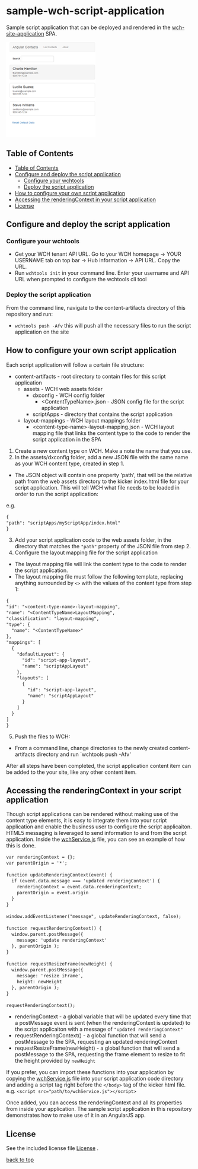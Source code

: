 # sample-wch-script-application

Sample script application that can be deployed and rendered in the [wch-site-application](https://github.com/ibm-wch/wch-site-application) SPA.

![Contact list demo image](doc/images/preview-image.png)

## Table of Contents
- [Table of Contents](#table-of-contents)
- [Configure and deploy the script application](#configure-and-deploy-the-script-application)
  - [Configure your wchtools](#configure-your-wchtools)
  - [Deploy the script application](#deploy-the-script-application)
- [How to configure your own script application](#how-to-configure-your-own-script-application)
- [Accessing the renderingContext in your script application](#accessing-the-renderingcontext-in-your-script-application)
- [License](#license)

## Configure and deploy the script application

### Configure your wchtools
* Get your WCH tenant API URL. Go to your WCH homepage -> YOUR USERNAME tab on top bar -> Hub information -> API URL. Copy the URL.
* Run `wchtools init` in your command line. Enter your username and API URL when prompted to configure the wchtools cli tool

### Deploy the script application
From the command line, navigate to the content-artifacts directory of this repository and run:
* `wchtools push -Afv` this will push all the necessary files to run the script application on the site

## How to configure your own script application
Each script application will follow a certain file structure:
 * content-artifacts - root directory to contain files for this script application
   * assets - WCH web assets folder
     * dxconfig - WCH config folder
       * \<ContentTypeName\>.json - JSON config file for the script application
     * scriptApps - directory that contains the script application
   * layout-mappings - WCH layout mappings folder
     * \<content-type-name\>-layout-mapping.json - WCH layout mapping file that links the content type to the code to render the script application in the SPA
   
1. Create a new content type on WCH. Make a note the name that you use.
2. In the assets/dxconfig folder, add a new JSON file with the same name as your WCH content type, created in step 1.
  * The JSON object will contain one property 'path', that will be the relative path from the web assets directory to the kicker index.html file for your script application. This will tell WCH what file needs to be loaded in order to run the script application:
  
  e.g.
  ```
{
  "path": "scriptApps/myScriptApp/index.html"
}
  ```
3. Add your script application code to the web assets folder, in the directory that matches the `"path"` property of the JSON file from step 2.
4. Configure the layout mapping file for the script application
  * The layout mapping file will link the content type to the code to render the script application.
  * The layout mapping file must follow the following template, replacing anything surrounded by `<>` with the values of the content type from step 1:
  ```
{
  "id": "<content-type-name>-layout-mapping",
  "name": "<ContentTypeName>LayoutMapping",
  "classification": "layout-mapping",
  "type": {
    "name": "<ContentTypeName>"
  },
  "mappings": [
    {
      "defaultLayout": {
        "id": "script-app-layout",
        "name": "scriptAppLayout"
      },
      "layouts": [
        {
          "id": "script-app-layout",
          "name": "scriptAppLayout"
        }
      ]
    }
  ]
}
```
5. Push the files to WCH:
  * From a command line, change directories to the newly created content-artifacts directory and run `wchtools push -Afv'

After all steps have been completed, the script application content item can be added to the your site, like any other content item.


## Accessing the renderingContext in your script application
Though script applications can be rendered without making use of the content type elements, it is easy to integrate them into your script application and enable the business user to configure the script applicaiton. HTML5 messaging is leveraged to send information to and from the script application. Inside the [wchService.js](content-artifacts/assets/scriptApps/AngularContacts/js/wchService.js) file, you can see an example of how this is done.
```
var renderingContext = {};
var parentOrigin = '*';

function updateRenderingContext(event) {
  if (event.data.message === 'updated renderingContext') {
    renderingContext = event.data.renderingContext;
    parentOrigin = event.origin
  }
}

window.addEventListener("message", updateRenderingContext, false);

function requestRenderingContext() {
  window.parent.postMessage({
    message: 'update renderingContext'
  }, parentOrigin );
}

function requestResizeFrame(newHeight) {
  window.parent.postMessage({
    message: 'resize iFrame',
    height: newHeight
  }, parentOrigin );
}

requestRenderingContext();
```

* renderingContext - a global variable that will be updated every time that a postMessage event is sent (when the renderingContext is updated) to the script applicaiton with a message of `"updated renderingContext"` 
* requestRenderingContext() - a global function that will send a postMessage to the SPA, requesting an updated renderingContext
* requestResizeFrame(newHeight) - a global function that will send a postMessage to the SPA, requesting the frame element to resize to fit the height provided by `newHeight`

If you prefer, you can import these functions into your application by copying the [wchService.js](content-artifacts/assets/scriptApps/AngularContacts/js/wchService.js) file into your script application code directory and adding
a script tag right before the `</body>` tag of the kicker html file.
e.g. `<script src="path/to/wchService.js"></script>`


Once added, you can access the renderingContext and all its properties from inside your application. The sample script application in this repository demonstrates how to make use of it in an AngularJS app.

## License
See the included license file [License](license.txt) .

[back to top](#sample-wch-script-application)
